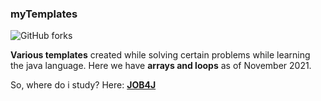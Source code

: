 ### myTemplates
![GitHub forks](https://img.shields.io/github/forks/Futsey/myTemplates?style=plastic)


**Various templates** created while solving certain problems while learning the java language.
Here we have **arrays and loops** as of November 2021.

So, where do i study? 
Here: [**JOB4J**](https://job4j.ru/)
